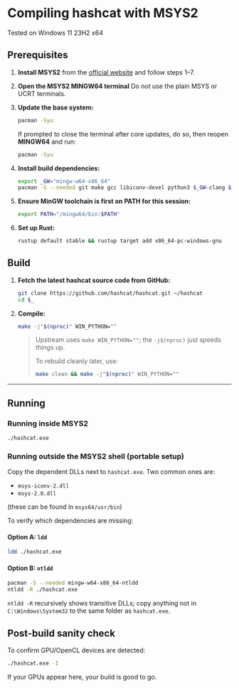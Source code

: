 # Compiling hashcat with MSYS2

Tested on Windows 11 23H2 x64

## Prerequisites

1. **Install MSYS2** from the [official website](https://www.msys2.org/) and follow steps 1–7.
2. **Open the MSYS2 MINGW64 terminal**
   Do *not* use the plain MSYS or UCRT terminals.
3. **Update the base system:**

    ```sh
    pacman -Syu
    ```

    If prompted to close the terminal after core updates, do so, then reopen **MINGW64** and run:
    
    ```sh
    pacman -Syu
    ```

4. **Install build dependencies:**

     ```sh
     export _GW="mingw-w64-x86_64"
     pacman -S --needed git make gcc libiconv-devel python3 $_GW-clang $_GW-rustup $_GW-toolchain
     ```

5. **Ensure MinGW toolchain is first on PATH for this session:**

   ```sh
   export PATH="/mingw64/bin:$PATH"
   ```

6. **Set up Rust:**

   ```sh
   rustup default stable && rustup target add x86_64-pc-windows-gnu
   ```

## Build

1. **Fetch the latest hashcat source code from GitHub:**

   ```sh
   git clone https://github.com/hashcat/hashcat.git ~/hashcat
   cd $_
   ```

2. **Compile:**

   ```sh
   make -j"$(nproc)" WIN_PYTHON=""
   ```

   > Upstream uses `make WIN_PYTHON=""`; the `-j$(nproc)` just speeds things up.
   >
   > To rebuild cleanly later, use:
   >
   > ```sh
   > make clean && make -j"$(nproc)" WIN_PYTHON=""
   > ```

---

## Running

### Running inside MSYS2

```sh
./hashcat.exe
```

### Running outside the MSYS2 shell (portable setup)

Copy the dependent DLLs next to `hashcat.exe`. Two common ones are:

* `msys-iconv-2.dll`
* `msys-2.0.dll`

(these can be found in `msys64/usr/bin`)

To verify which dependencies are missing:

#### Option A: `ldd`

```sh
ldd ./hashcat.exe
```

#### Option B: `ntldd`

```sh
pacman -S --needed mingw-w64-x86_64-ntldd
ntldd -R ./hashcat.exe
```

`ntldd -R` recursively shows transitive DLLs; copy anything not in `C:\Windows\System32` to the same folder as `hashcat.exe`.

## Post-build sanity check

To confirm GPU/OpenCL devices are detected:

```sh
./hashcat.exe -I
```

If your GPUs appear here, your build is good to go.

[//]: # (@METADATA)
[//]: #     (@AUTHOR DJ Stomp <85457381+DJStompZone@users.noreply.github.com>)
[//]: #     (@UPDATED 2025-10-17T01:40:44.856095+00:00)

